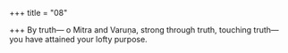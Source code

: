 +++
title = "08"

+++
By truth— o Mitra and Varuṇa, strong through truth, touching truth— you have attained your lofty purpose.